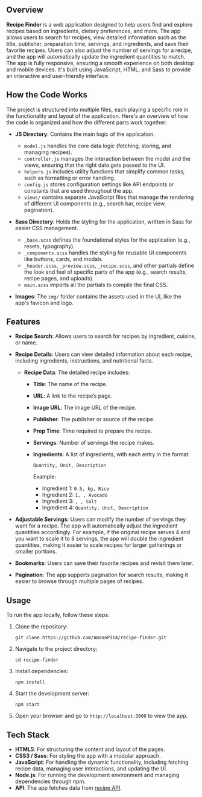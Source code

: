 ## Overview

**Recipe Finder** is a web application designed to help users find and explore recipes based on ingredients, dietary preferences, and more. The app allows users to search for recipes, view detailed information such as the title, publisher, preparation time, servings, and ingredients, and save their favorite recipes. Users can also adjust the number of servings for a recipe, and the app will automatically update the ingredient quantities to match. The app is fully responsive, ensuring a smooth experience on both desktop and mobile devices. It's built using JavaScript, HTML, and Sass to provide an interactive and user-friendly interface.

## How the Code Works

The project is structured into multiple files, each playing a specific role in the functionality and layout of the application. Here's an overview of how the code is organized and how the different parts work together:

* **JS Directory**: Contains the main logic of the application.

  * `model.js` handles the core data logic (fetching, storing, and managing recipes).
  * `controller.js` manages the interaction between the model and the views, ensuring that the right data gets passed to the UI.
  * `helpers.js` includes utility functions that simplify common tasks, such as formatting or error handling.
  * `config.js` stores configuration settings like API endpoints or constants that are used throughout the app.
  * `views/` contains separate JavaScript files that manage the rendering of different UI components (e.g., search bar, recipe view, pagination).

* **Sass Directory**: Holds the styling for the application, written in Sass for easier CSS management.

  * `_base.scss` defines the foundational styles for the application (e.g., resets, typography).
  * `_components.scss` handles the styling for reusable UI components like buttons, cards, and modals.
  * `_header.scss`, `_preview.scss`, `_recipe.scss`, and other partials define the look and feel of specific parts of the app (e.g., search results, recipe pages, and uploads).
  * `main.scss` imports all the partials to compile the final CSS.

* **Images**: The `img/` folder contains the assets used in the UI, like the app's favicon and logo.

## Features

* **Recipe Search**: Allows users to search for recipes by ingredient, cuisine, or name.

* **Recipe Details**: Users can view detailed information about each recipe, including ingredients, instructions, and nutritional facts.

  * **Recipe Data**: The detailed recipe includes:

    * **Title**: The name of the recipe.
    * **URL**: A link to the recipe’s page.
    * **Image URL**: The image URL of the recipe.
    * **Publisher**: The publisher or source of the recipe.
    * **Prep Time**: Time required to prepare the recipe.
    * **Servings**: Number of servings the recipe makes.
    * **Ingredients**: A list of ingredients, with each entry in the format:

      ```
      Quantity, Unit, Description
      ```

      Example:

      * Ingredient 1: `0.5, kg, Rice`
      * Ingredient 2: `1, , Avocado`
      * Ingredient 3: `, , Salt`
      * Ingredient 4: `Quantity, Unit, Description`

* **Adjustable Servings**: Users can modify the number of servings they want for a recipe. The app will automatically adjust the ingredient quantities accordingly. For example, if the original recipe serves 4 and you want to scale it to 8 servings, the app will double the ingredient quantities, making it easier to scale recipes for larger gatherings or smaller portions.

* **Bookmarks**: Users can save their favorite recipes and revisit them later.

* **Pagination**: The app supports pagination for search results, making it easier to browse through multiple pages of recipes.


## Usage

To run the app locally, follow these steps:

1. Clone the repository:

   ```
   git clone https://github.com/AmaanP314/recipe-finder.git
   ```

2. Navigate to the project directory:

   ```
   cd recipe-finder
   ```

3. Install dependencies:

   ```
   npm install
   ```

4. Start the development server:

   ```
   npm start
   ```

5. Open your browser and go to `http://localhost:3000` to view the app.

## Tech Stack

* **HTML5**: For structuring the content and layout of the pages.
* **CSS3 / Sass**: For styling the app with a modular approach.
* **JavaScript**: For handling the dynamic functionality, including fetching recipe data, managing user interactions, and updating the UI.
* **Node.js**: For running the development environment and managing dependencies through npm.
* **API**: The app fetches data from [recipe API](https://forkify-api.herokuapp.com/).

